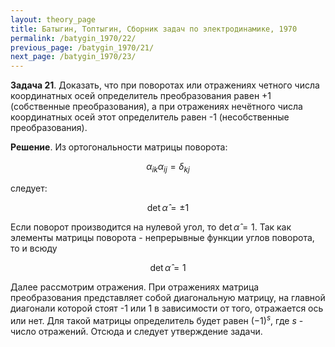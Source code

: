 ```yaml
---
layout: theory_page
title: Батыгин, Топтыгин, Сборник задач по электродинамике, 1970
permalink: /batygin_1970/22/
previous_page: /batygin_1970/21/
next_page: /batygin_1970/23/
---
```


**Задача 21**. Доказать, что при поворотах или отражениях четного числа координатных осей определитель преобразования равен +1 (собственные преобразования), а при отражениях нечётного числа координатных осей этот определитель равен -1 (несобственные преобразования).

**Решение**. Из  ортогональности матрицы поворота:

$$
\alpha_{ik} \alpha_{ij} = \delta_{kj}
$$

следует:

$$
\det \hat{\alpha} = \pm 1
$$

Если поворот производится на нулевой угол, то $\det \hat{\alpha} = 1$. Так как элементы матрицы поворота - непрерывные функции углов поворота, то и всюду

$$
\det \hat{\alpha} = 1
$$

Далее рассмотрим отражения. При отражениях матрица преобразования представляет собой диагональную матрицу, на главной диагонали которой стоят -1 или 1 в зависимости от того, отражается ось или нет. Для такой матрицы определитель будет равен $(-1)^s$, где $s$ - число отражений. Отсюда и следует утверждение задачи.